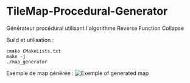# TileMap-Procedural-Generator

Générateur procédural utilisant l'algorithme Reverse Function Collapse

Build et utilisation : 
```
cmake CMakeLists.txt
make -j
./map_generator
```
Exemple de map générée :
![Exemple of generated map](https://cdn.discordapp.com/attachments/269153802358226944/1194776424045871185/image.png?ex=65b19541&is=659f2041&hm=93fd8e1e230f1e46d9534130c5b80fe6fa0ca66d4ed9148f3fe0f94ccf61f22a&)
